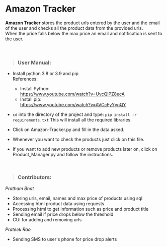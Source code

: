 # Amazon Tracker

<b>Amazon Tracker</b> stores the product urls entered by the user and the email of the user and
checks all the product data from the provided urls.<br>
When the price falls below the max price an email and notification is sent to the user.
<br><br><br>

>### **User Manual:**
* Install python 3.8 or 3.9 and pip<br>
  References:
        <ul>
        <li>Install Python:<br>
                https://www.youtube.com/watch?v=UvcQlPZ8ecA<br></li>
        <li>Install pip:<br>
                https://www.youtube.com/watch?v=AVCcFyYynQY<br></li>
        </ul>

* ```cd``` into the directory of the project and type: 
        ```
        pip install -r requirements.txt
        ```
   This will install all the required libraries.

* Click on Amazon-Tracker.py and fill in the data asked.

* Whenever you want to check the products just click on this file.

* If you want to add new products or remove products later on, click on Product_Manager.py
  and follow the instructions.
<br>

>### **Contributors:**

*Pratham Bhat*
* Storing urls, email, names and max price of products using sql
* Accessing html product data using requests
* Processing html to get information such as price and product title
* Sending email if price drops below the threshold
* CUI for adding and removing urls

*Prateek Rao*
* Sending SMS to user's phone for price drop alerts
